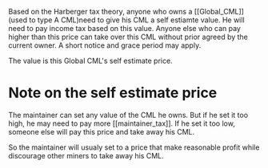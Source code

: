 Based on the Harberger tax theory, anyone who owns a [[Global_CML]] (used to type A CML)need to give his CML a self estiamte value. He will need to pay income tax based on this value. Anyone else who can pay higher than this price can take over this CML without prior agreed by the current owner. A short notice and grace period may apply. 

The value is this Global CML's self estimate price.

# Note on the self estimate price
The maintainer can set any value of the CML he owns. But if he set it too high, he may need to pay more [[maintainer_tax]]. If he set it too low, someone else will pay this price and take away his CML.

So the maintainer will usualy set to a price that make reasonable profit while discourage other miners to take away his CML.